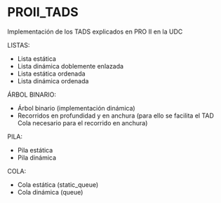 # PROII_TADS
Implementación de los TADS explicados en PRO II en la UDC

LISTAS:
 - Lista estática
 - Lista dinámica doblemente enlazada
 - Lista estática ordenada
 - Lista dinámica ordenada

ÁRBOL BINARIO:
 - Árbol binario (implementación dinámica)
 - Recorridos en profundidad y en anchura (para ello se facilita el TAD Cola necesario para el recorrido en anchura)

PILA:
 - Pila estática
 - Pila dinámica

COLA:
 - Cola estática (static_queue)
 - Cola dinámica (queue)
